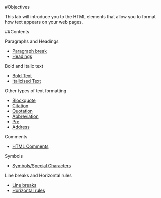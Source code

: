 #Objectives

This lab will introduce you to the HTML elements that allow you to format how text appears on your web pages.

##Contents

Paragraphs and Headings
- [Paragraph break](#/01)
- [Headings](#/01)

Bold and Italic text
- [Bold Text](#/02)
- [Italicised Text](#/02)

Other types of text formatting
- [Blockquote](#/03)
- [Citation](#/03)
- [Quotation](#/03)
- [Abbreviation](#/03)
- [Pre](#/03)
- [Address](#/03)

Comments
- [HTML Comments](#/04)

Symbols
- [Symbols/Special Characters](#/05)

Line breaks and Horizontal rules
- [Line breaks](#/06)
- [Horizontal rules](#/06)

